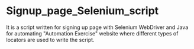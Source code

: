 # Signup_page_Selenium_script
It is a script written for signing up page with Selenium WebDriver and Java for automating "Automation Exercise" website where different types of locators are used to write the script.
